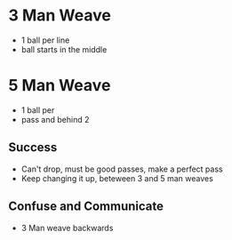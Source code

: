 # 3 Man Weave

- 1 ball per line
- ball starts in the middle

# 5 Man Weave
- 1 ball per
- pass and behind 2

## Success
- Can't drop, must be good passes, make a perfect pass
- Keep changing it up, beteween 3 and 5 man weaves

## Confuse and Communicate
- 3 Man weave backwards
